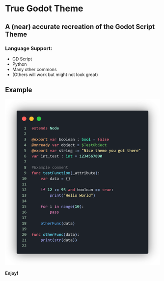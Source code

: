 # True Godot Theme

## A (near) accurate recreation of the Godot Script Theme

### Language Support:

* GD Script
* Python
* Many other commons
* (Others will work but might not look great)

## Example

![Theme Example Image](https://github.com/MrPogofu/image-to-host/blob/main/CodeExample.png?raw=true)

**Enjoy!**

